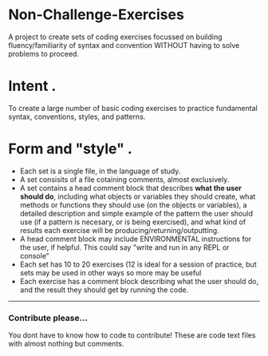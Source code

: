 # Non-Challenge-Exercises
A project to create sets of coding exercises focussed on building fluency/familiarity of syntax and convention WITHOUT having to solve problems to proceed.


# Intent . 
To create a large number of basic coding exercises to practice fundamental syntax, conventions, styles, and patterns. 


# Form and "style" .
* Each set is a single file, in the language of study.
* A set consisits of a file cotaining comments, almost exclusively.
* A set contains a head comment block that describes **what the user should do**, including what objects or variables they should create, what methods or functions they should use (on the objects or variables), a detailed description and simple example of the pattern the user should use (if a pattern is necesary, or is being exercised), and what kind of results each exercise will be producing/returning/outputting.
* A head comment block may include ENVIRONMENTAL instructions for the user, if helpful. This could say "write and run in any REPL or console"
* Each set has 10 to 20 exercises (12 is ideal for a session of practice, but sets may be used in other ways so more may be useful
* Each exercise has a comment block describing what the user should do, and the result they should get by running the code.


-----
### Contribute please...

You dont have to know how to code to contribute! These are code text files with almost nothing but comments.
